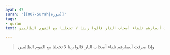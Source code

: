 ```yaml
---
ayah: 47
surah: '[[007-Surah|سورة]]'
tags:
- quran
text: وإذا صرفت أبصارهم تلقاء أصحاب النار قالوا ربنا لا تجعلنا مع القوم الظالمين

---
```

> وإذا صرفت أبصارهم تلقاء أصحاب النار قالوا ربنا لا تجعلنا مع القوم الظالمين
